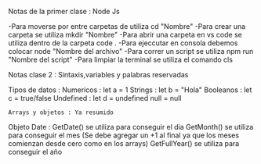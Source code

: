 Notas de la primer clase : Node Js

-Para moverse por entre carpetas de utiliza cd "Nombre"
-Para crear una carpeta se utiliza mkdir "Nombre"
-Para abrir una carpeta en vs code se utiliza dentro de la carpeta code . 
-Para ejeccutar en consola debemos colocar node "Nombre del archivo"
-Para correr un script se utiliza npm run "Nombre del script"
-Para limpiar la terminal se utiliza el comando cls

Notas clase 2 : Sintaxis,variables y palabras reservadas

Tipos de datos :
    Numericos : let a = 1
    Strings : let b = "Hola"
    Booleanos : let c = true/false
    Undefined : let d = undefined
    null = null

    Arrays y objetos : Ya resumido

Objeto Date : 
    GetDate() se utiliza para conseguir el dia
    GetMonth() se utiliza para conseguir el mes (Se debe agregar un +1 al final ya que los meses comienzan desde cero como en los arrays)
    GetFullYear() se utiliza para conseguir el año